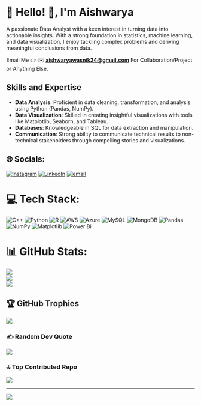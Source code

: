 # 💫 Hello! 👋, I'm Aishwarya

A passionate Data Analyst with a keen interest in turning data into actionable insights. With a strong foundation in statistics, machine learning, and data visualization, I enjoy tackling complex problems and deriving meaningful conclusions from data.

Email Me 👉 ✉️ **aishwaryawasnik24@gmail.com** For Collaboration/Project or Anything Else.

## Skills and Expertise

- **Data Analysis**: Proficient in data cleaning, transformation, and analysis using Python (Pandas, NumPy).
- **Data Visualization**: Skilled in creating insightful visualizations with tools like Matplotlib, Seaborn, and Tableau.
- **Databases**: Knowledgeable in SQL for data extraction and manipulation.
- **Communication**: Strong ability to communicate technical results to non-technical stakeholders through compelling stories and visualizations.

## 🌐 Socials:
[![Instagram](https://img.shields.io/badge/Instagram-%23E4405F.svg?logo=Instagram&logoColor=white)](https://instagram.com/aishwarya-wasnik) [![LinkedIn](https://img.shields.io/badge/LinkedIn-%230077B5.svg?logo=linkedin&logoColor=white)](https://linkedin.com/in/www.linkedin.com/in/aishwarya-wasnik) [![email](https://img.shields.io/badge/Email-D14836?logo=gmail&logoColor=white)](mailto:aishwaryawasnik24@gmail.com) 

# 💻 Tech Stack:
![C++](https://img.shields.io/badge/c++-%2300599C.svg?style=for-the-badge&logo=c%2B%2B&logoColor=white) ![Python](https://img.shields.io/badge/python-3670A0?style=for-the-badge&logo=python&logoColor=ffdd54) ![R](https://img.shields.io/badge/r-%23276DC3.svg?style=for-the-badge&logo=r&logoColor=white) ![AWS](https://img.shields.io/badge/AWS-%23FF9900.svg?style=for-the-badge&logo=amazon-aws&logoColor=white) ![Azure](https://img.shields.io/badge/azure-%230072C6.svg?style=for-the-badge&logo=microsoftazure&logoColor=white) ![MySQL](https://img.shields.io/badge/mysql-4479A1.svg?style=for-the-badge&logo=mysql&logoColor=white) ![MongoDB](https://img.shields.io/badge/MongoDB-%234ea94b.svg?style=for-the-badge&logo=mongodb&logoColor=white) ![Pandas](https://img.shields.io/badge/pandas-%23150458.svg?style=for-the-badge&logo=pandas&logoColor=white) ![NumPy](https://img.shields.io/badge/numpy-%23013243.svg?style=for-the-badge&logo=numpy&logoColor=white) ![Matplotlib](https://img.shields.io/badge/Matplotlib-%23ffffff.svg?style=for-the-badge&logo=Matplotlib&logoColor=black) ![Power Bi](https://img.shields.io/badge/power_bi-F2C811?style=for-the-badge&logo=powerbi&logoColor=black)
# 📊 GitHub Stats:
![](https://github-readme-stats.vercel.app/api?username=aishwarya-wasnik&theme=merko&hide_border=false&include_all_commits=true&count_private=false)<br/>
![](https://nirzak-streak-stats.vercel.app/?user=aishwarya-wasnik&theme=merko&hide_border=false)<br/>
![](https://github-readme-stats.vercel.app/api/top-langs/?username=aishwarya-wasnik&theme=merko&hide_border=false&include_all_commits=true&count_private=false&layout=compact)

## 🏆 GitHub Trophies
![](https://github-profile-trophy.vercel.app/?username=aishwarya-wasnik&theme=radical&no-frame=false&no-bg=true&margin-w=4)

### ✍️ Random Dev Quote
![](https://quotes-github-readme.vercel.app/api?type=horizontal&theme=radical)

### 🔝 Top Contributed Repo
![](https://github-contributor-stats.vercel.app/api?username=aishwarya-wasnik&limit=5&theme=dark&combine_all_yearly_contributions=true)

---
[![](https://visitcount.itsvg.in/api?id=aishwarya-wasnik&icon=0&color=0)](https://visitcount.itsvg.in)

<!-- Proudly created with GPRM ( https://gprm.itsvg.in ) -->
